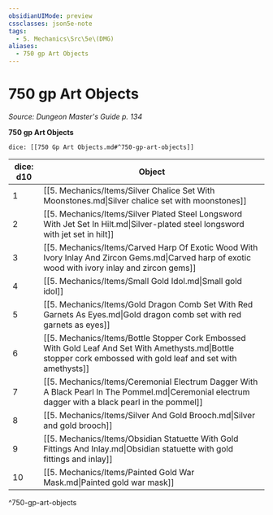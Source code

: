 ```yaml
---
obsidianUIMode: preview
cssclasses: json5e-note
tags:
  - 5. Mechanics\Src\5e\(DMG)
aliases:
  - 750 gp Art Objects
---
```

# 750 gp Art Objects
*Source: Dungeon Master's Guide p. 134* 

**750 gp Art Objects**

`dice: [[750 Gp Art Objects.md#^750-gp-art-objects]]`

| dice: d10 | Object |
|-----------|--------|
| 1 | [[5. Mechanics/Items/Silver Chalice Set With Moonstones.md\|Silver chalice set with moonstones]] |
| 2 | [[5. Mechanics/Items/Silver Plated Steel Longsword With Jet Set In Hilt.md\|Silver-plated steel longsword with jet set in hilt]] |
| 3 | [[5. Mechanics/Items/Carved Harp Of Exotic Wood With Ivory Inlay And Zircon Gems.md\|Carved harp of exotic wood with ivory inlay and zircon gems]] |
| 4 | [[5. Mechanics/Items/Small Gold Idol.md\|Small gold idol]] |
| 5 | [[5. Mechanics/Items/Gold Dragon Comb Set With Red Garnets As Eyes.md\|Gold dragon comb set with red garnets as eyes]] |
| 6 | [[5. Mechanics/Items/Bottle Stopper Cork Embossed With Gold Leaf And Set With Amethysts.md\|Bottle stopper cork embossed with gold leaf and set with amethysts]] |
| 7 | [[5. Mechanics/Items/Ceremonial Electrum Dagger With A Black Pearl In The Pommel.md\|Ceremonial electrum dagger with a black pearl in the pommel]] |
| 8 | [[5. Mechanics/Items/Silver And Gold Brooch.md\|Silver and gold brooch]] |
| 9 | [[5. Mechanics/Items/Obsidian Statuette With Gold Fittings And Inlay.md\|Obsidian statuette with gold fittings and inlay]] |
| 10 | [[5. Mechanics/Items/Painted Gold War Mask.md\|Painted gold war mask]] |
^750-gp-art-objects
